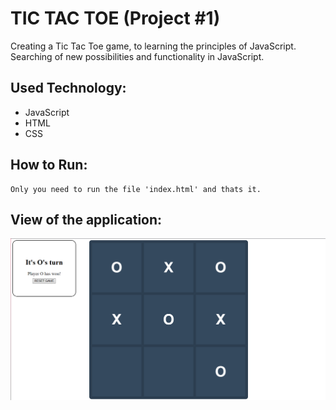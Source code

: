 # TIC TAC TOE (Project #1)
 
Creating a Tic Tac Toe game, 
to learning the principles of JavaScript. 
Searching of new possibilities and functionality in JavaScript.

## Used Technology:
- JavaScript
- HTML
- CSS

## How to Run:
```
Only you need to run the file 'index.html' and thats it.
```

## View of the application:
![View of the application](./readmeScreen/view.png)
